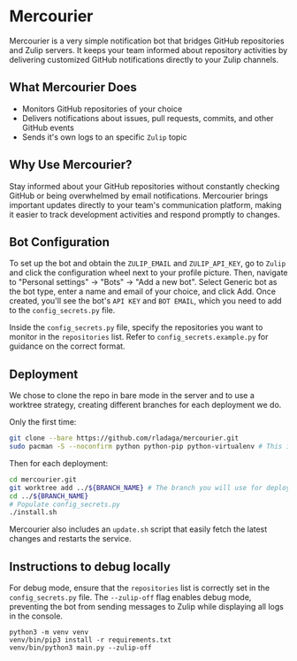 # Mercourier

Mercourier is a very simple notification bot that bridges GitHub repositories and Zulip servers. It keeps your team informed about repository activities by delivering customized GitHub notifications directly to your Zulip channels.

## What Mercourier Does

- Monitors GitHub repositories of your choice
- Delivers notifications about issues, pull requests, commits, and other GitHub events
- Sends it's own logs to an specific `Zulip` topic

## Why Use Mercourier?

Stay informed about your GitHub repositories without constantly checking GitHub or being overwhelmed by email notifications. Mercourier brings important updates directly to your team's communication platform, making it easier to track development activities and respond promptly to changes.

## Bot Configuration

To set up the bot and obtain the `ZULIP_EMAIL` and `ZULIP_API_KEY`, go to `Zulip` and click the configuration wheel next to your profile picture. Then, navigate to "Personal settings" → "Bots" → "Add a new bot". Select Generic bot as the bot type, enter a name and email of your choice, and click Add. Once created, you'll see the bot's `API KEY` and `BOT EMAIL`, which you need to add to the `config_secrets.py` file.

Inside the `config_secrets.py` file, specify the repositories you want to monitor in the `repositories` list. Refer to `config_secrets.example.py` for guidance on the correct format.

## Deployment

We chose to clone the repo in bare mode in the server and to use a worktree strategy,
creating different branches for each deployment we  do.

Only the first time:
```bash
git clone --bare https://github.com/rladaga/mercourier.git
sudo pacman -S --noconfirm python python-pip python-virtualenv # This is for Arch-Linux, modify for your distribution
```

Then for each deployment:
```bash
cd mercourier.git
git worktree add ../${BRANCH_NAME} # The branch you will use for deployment
cd ../${BRANCH_NAME}
# Populate config_secrets.py
./install.sh
```

Mercourier also includes an `update.sh` script that easily fetch the latest changes and restarts the service.

## Instructions to debug locally

For debug mode, ensure that the `repositories` list is correctly set in the `config_secrets.py` file.
The `--zulip-off` flag enables debug mode, preventing the bot from sending messages to Zulip while displaying all logs in the console.

```
python3 -m venv venv
venv/bin/pip3 install -r requirements.txt
venv/bin/python3 main.py --zulip-off
```
